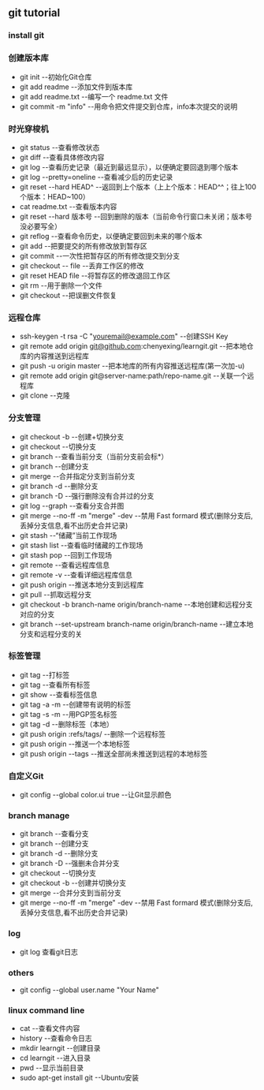 ## git tutorial

### install git

### 创建版本库
   * git init --初始化Git仓库
   * git add readme --添加文件到版本库
   * git add readme.txt --编写一个 readme.txt 文件
   * git commit -m "info" --用命令把文件提交到仓库，info本次提交的说明

### 时光穿梭机
   * git status --查看修改状态
   * git diff --查看具体修改内容
   * git log --查看历史记录（最近到最远显示），以便确定要回退到哪个版本
   * git log --pretty=oneline --查看减少后的历史记录
   * git reset --hard HEAD^ --返回到上个版本（上上个版本：HEAD^^；往上100个版本：HEAD~100）
   * cat readme.txt --查看版本内容
   * git reset --hard 版本号 --回到删除的版本（当前命令行窗口未关闭；版本号没必要写全）
   * git reflog --查看命令历史，以便确定要回到未来的哪个版本
   * git add --把要提交的所有修改放到暂存区
   * git commit --一次性把暂存区的所有修改提交到分支
   * git checkout -- file --丢弃工作区的修改
   * git reset HEAD file --将暂存区的修改退回工作区
   * git rm --用于删除一个文件
   * git checkout --把误删文件恢复

### 远程仓库
   * ssh-keygen -t rsa -C "youremail@example.com" --创建SSH Key
   * git remote add origin git@github.com:chenyexing/learngit.git --把本地仓库的内容推送到远程库
   * git push -u origin master --把本地库的所有内容推送远程库(第一次加-u)
   * git remote add origin git@server-name:path/repo-name.git --关联一个远程库
   * git clone --克隆

### 分支管理
   * git checkout -b <name> --创建+切换分支
   * git checkout <name> --切换分支
   * git branch --查看当前分支（当前分支前会标*）
   * git branch <name> --创建分支
   * git merge --合并指定分支到当前分支
   * git branch -d <name> --删除分支
   * git branch -D <name> --强行删除没有合并过的分支
   * git log --graph --查看分支合并图
   * git merge <name> --no-ff -m "merge" -dev
            --禁用 Fast formard 模式(删除分支后,丢掉分支信息,看不出历史合并记录)
   * git stash --“储藏”当前工作现场
   * git stash list --查看临时储藏的工作现场
   * git stash pop --回到工作现场
   * git remote --查看远程库信息
   * git remote -v --查看详细远程库信息
   * git push origin <branch-name> --推送本地分支到远程库
   * git pull --抓取远程分支
   * git checkout -b branch-name origin/branch-name --本地创建和远程分支对应的分支
   * git branch --set-upstream branch-name origin/branch-name --建立本地分支和远程分支的关

### 标签管理
   * git tag <name> --打标签
   * git tag --查看所有标签
   * git show <tagname> --查看标签信息
   * git tag -a <tagname> -m <note> --创建带有说明的标签
   * git tag -s <tagname> -m <note> --用PGP签名标签
   * git tag -d <tagname> --删除标签（本地）
   * git push origin :refs/tags/<tagname> --删除一个远程标签
   * git push origin <tagname> --推送一个本地标签
   * git push origin --tags --推送全部尚未推送到远程的本地标签

### 自定义Git
   * git config --global color.ui true --让Git显示颜色

### branch manage
   * git branch --查看分支
   * git branch <name> --创建分支
   * git branch -d <name> --删除分支
   * git branch -D <name> --强删未合并分支
   * git checkout <name> --切换分支
   * git checkout -b <name> --创建并切换分支
   * git merge <name> --合并分支到当前分支
   * git merge <name> --no-ff -m "merge" -dev
         --禁用 Fast formard 模式(删除分支后,丢掉分支信息,看不出历史合并记录)    

###  log
   * git log 查看git日志

### others
   * git config --global user.name "Your Name"

### linux command line
   * cat <files> --查看文件内容
   * history --查看命令日志
   * mkdir learngit --创建目录
   * cd learngit --进入目录
   * pwd --显示当前目录
   * sudo apt-get install git  --Ubuntu安装
